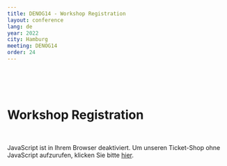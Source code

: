 ```yaml
---
title: DENOG14 - Workshop Registration
layout: conference
lang: de
year: 2022
city: Hamburg
meeting: DENOG14
order: 24
---
```


<br>
<br>
<br>
<h1>Workshop Registration</h1><br>

<pretix-widget event="https://pretix.eu/denog/denog14workshops/"></pretix-widget>
<noscript>
   <div class="pretix-widget">
        <div class="pretix-widget-info-message">
            JavaScript ist in Ihrem Browser deaktiviert. Um unseren Ticket-Shop ohne JavaScript aufzurufen, klicken Sie bitte <a target="_blank" rel="noopener" href="https://pretix.eu/denog/denog14workshops/">hier</a>.
        </div>
    </div>
</noscript>
